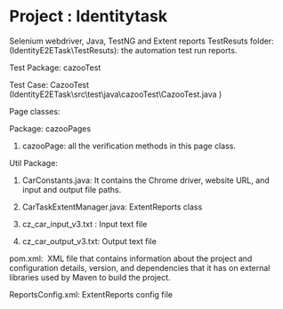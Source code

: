 #  Project : Identitytask
Selenium webdriver, Java, TestNG and Extent reports
TestResuts folder: (IdentityE2ETask\TestResuts): the automation test run reports.

Test Package: cazooTest

Test Case: CazooTest (IdentityE2ETask\src\test\java\cazooTest\CazooTest.java )

Page classes: 

Package: cazooPages
 
1. cazooPage: all the verification methods in this page class.

Util Package:
   
1. CarConstants.java: It contains the Chrome driver, website URL, and input and output file paths.

2. CarTaskExtentManager.java: ExtentReports class

3. cz_car_input_v3.txt : Input text file

4. cz_car_output_v3.txt: Output text file

pom.xml:  XML file that contains information about the project and configuration details, version, and dependencies that it has on external libraries used by Maven to build the project.

ReportsConfig.xml: ExtentReports config file

